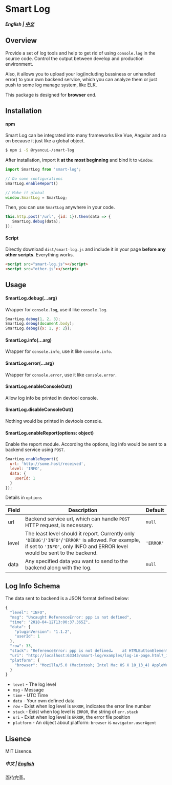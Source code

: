 # Smart Log

##### English | <a href="#chinese">中文</a><a id="english"></a>

## Overview

Provide a set of log tools and help to get rid of using `console.log` in the source code. Control the output between develop and production environment.

Also, it allows you to upload your log(including bussiness or unhandled error) to your own backend service, which you can analyze them or just push to some log manage system, like ELK.

This package is designed for **browser** end.

## Installation

#### npm

Smart Log can be integrated into many frameworks like Vue, Angular and so on because it just like a global object.

```bash
$ npm i -S @ryancui-/smart-log
```

After installation, import it **at the most beginning** and bind it to `window`.

```javascript
import SmartLog from 'smart-log';

// Do some configurations
SmartLog.enableReport()

// Make it global
window.SmartLog = SmartLog;
```

Then, you can use `SmartLog` anywhere in your code.

```javascript
this.http.post('/url', {id: 1}).then(data => {
   SmartLog.debug(data); 
});
```

#### Script

Directly download `dist/smart-log.js` and include it in your page **before any other scripts**. Everything works.

```html
<script src="smart-log.js"></script>
<script src="other.js"></script>
```

## Usage

#### SmartLog.debug(...arg)

Wrapper for `console.log`, use it like `console.log`.

```javascript
SmartLog.debug(1, 2, 3);
SmartLog.debug(document.body);
SmartLog.debug({x: 1, y: 2});
```

#### SmartLog.info(...arg)

Wrapper for `console.info`, use it like `console.info`.

#### SmartLog.error(...arg)

Wrapper for `console.error`, use it like `console.error`.

#### SmartLog.enableConsoleOut()

Allow log info be printed in devtool console.

#### SmartLog.disableConsoleOut()

Nothing would be printed in devtools console.

#### SmartLog.enableReport(options: object)

Enable the report module. According the options, log info would be sent to a backend service using `POST`.

```javascript
SmartLog.enableReport({
  url: 'http://some.host/received',
  level: 'INFO',
  data: {
    userId: 1
  }
});
```

Details in `options`

| Field | Description                                                  | Default   |
| ----- | ------------------------------------------------------------ | --------- |
| url   | Backend service url, which can handle `POST` HTTP request, is necessary. | `null`    |
| level | The least level should it report. Currently only `'DEBUG'`/`'INFO'`/`'ERROR'` is allowed. For example, if set to `'INFO'`, only INFO and ERROR level would be sent to the backend. | `'ERROR'` |
| data  | Any specified data you want to send to the backend along with the log. | `null`    |

## Log Info Schema

The data sent to backend is a JSON format defined below:

```javascript
{
  "level": "INFO",
  "msg": "Uncaught ReferenceError: ppp is not defined",
  "time": "2018-04-12T13:00:37.365Z",
  "data": {
    "pluginVersion": "1.1.2",
    "userId": 1
  },
  "row": 33,
  "stack": "ReferenceError: ppp is not defined↵    at HTMLButtonElement.document ...",
  "uri": "http://localhost:63343/smart-log/examples/log-in-page.html?_ijt=9osog379isnpgj3tma19scjusk",
  "platform": {
    "browser": "Mozilla/5.0 (Macintosh; Intel Mac OS X 10_13_4) AppleWebKit/537.36 (KHTML, like Gecko) Chrome/65.0.3325.181 Safari/537.36"
  }
}
```

- `level` - The log level
- `msg` - Message
- `time` - UTC Time
- `data` - Your own defined data
- `row` - Exist when log level is `ERROR`, indicates the error line number
- `stack` - Exist when log level is `ERROR`, the string of `err.stack`
- `uri` - Exist when log level is `ERROR`, the error file position
- `platform` - An object about platform: `browser` is `navigator.userAgent`

## Lisence

MIT Lisence.

##### 中文 | <a href="#english">English</a><a id="chinese"></a>

亟待完善。